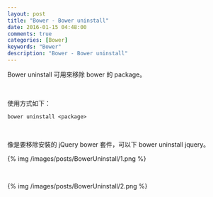 ```yaml
---
layout: post
title: "Bower - Bower uninstall"
date: 2016-01-15 04:48:00
comments: true
categories: [Bower]
keywords: "Bower"
description: "Bower - Bower uninstall"
---
```


Bower uninstall 可用來移除 bower 的 package。  

<!-- More -->

<br/>


使用方式如下：  

    bower uninstall <package> 

<br/>


像是要移除安裝的 jQuery bower 套件，可以下 bower uninstall jquery。  

{% img /images/posts/BowerUninstall/1.png %}

<br/>


{% img /images/posts/BowerUninstall/2.png %}

